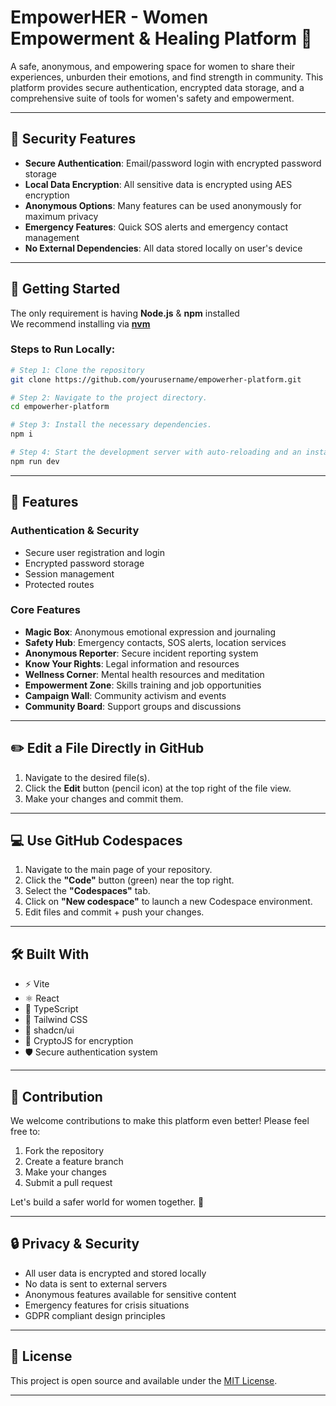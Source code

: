 
# EmpowerHER - Women Empowerment & Healing Platform 🌸

A safe, anonymous, and empowering space for women to share their experiences, unburden their emotions, and find strength in community. This platform provides secure authentication, encrypted data storage, and a comprehensive suite of tools for women's safety and empowerment.

---

## 🔐 Security Features

- **Secure Authentication**: Email/password login with encrypted password storage
- **Local Data Encryption**: All sensitive data is encrypted using AES encryption
- **Anonymous Options**: Many features can be used anonymously for maximum privacy
- **Emergency Features**: Quick SOS alerts and emergency contact management
- **No External Dependencies**: All data stored locally on user's device

---

## 🚀 Getting Started

The only requirement is having **Node.js** & **npm** installed  
We recommend installing via **[nvm](https://github.com/nvm-sh/nvm#installing-and-updating)**

### Steps to Run Locally:

```sh
# Step 1: Clone the repository
git clone https://github.com/yourusername/empowerher-platform.git

# Step 2: Navigate to the project directory.
cd empowerher-platform

# Step 3: Install the necessary dependencies.
npm i

# Step 4: Start the development server with auto-reloading and an instant preview.
npm run dev
```

---

## 🌟 Features

### Authentication & Security
- Secure user registration and login
- Encrypted password storage
- Session management
- Protected routes

### Core Features
- **Magic Box**: Anonymous emotional expression and journaling
- **Safety Hub**: Emergency contacts, SOS alerts, location services
- **Anonymous Reporter**: Secure incident reporting system
- **Know Your Rights**: Legal information and resources
- **Wellness Corner**: Mental health resources and meditation
- **Empowerment Zone**: Skills training and job opportunities
- **Campaign Wall**: Community activism and events
- **Community Board**: Support groups and discussions

---

## ✏️ Edit a File Directly in GitHub

1. Navigate to the desired file(s).
2. Click the **Edit** button (pencil icon) at the top right of the file view.
3. Make your changes and commit them.

---

## 💻 Use GitHub Codespaces

1. Navigate to the main page of your repository.
2. Click the **"Code"** button (green) near the top right.
3. Select the **"Codespaces"** tab.
4. Click on **"New codespace"** to launch a new Codespace environment.
5. Edit files and commit + push your changes.

---

## 🛠️ Built With

- ⚡ Vite
- ⚛️ React
- 🧠 TypeScript
- 🎨 Tailwind CSS
- 🧩 shadcn/ui
- 🔐 CryptoJS for encryption
- 🛡️ Secure authentication system

---

## 💌 Contribution

We welcome contributions to make this platform even better! Please feel free to:

1. Fork the repository
2. Create a feature branch
3. Make your changes
4. Submit a pull request

Let's build a safer world for women together. 🤝

---

## 🔒 Privacy & Security

- All user data is encrypted and stored locally
- No data is sent to external servers
- Anonymous features available for sensitive content
- Emergency features for crisis situations
- GDPR compliant design principles

---

## 📄 License

This project is open source and available under the [MIT License](LICENSE).

---

